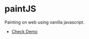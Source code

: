 # paintJS
 Painting on web using vanilla javascript.
- [Check Demo](https://notjameshan.github.io/paintJS/)
